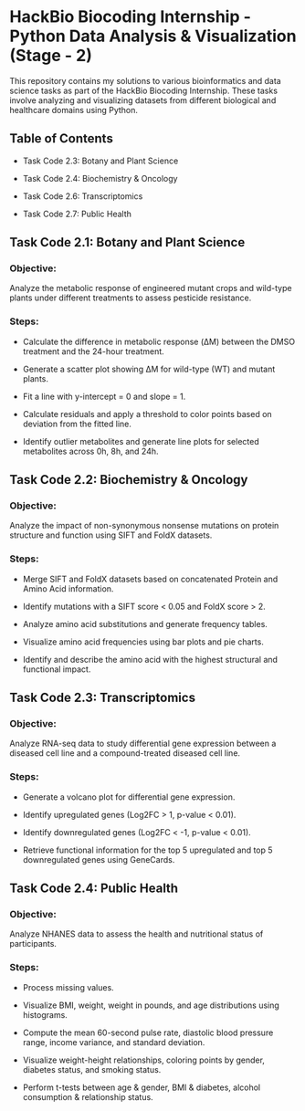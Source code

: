 # HackBio Biocoding Internship - Python Data Analysis & Visualization (Stage - 2)

This repository contains my solutions to various bioinformatics and data science tasks as part of the HackBio Biocoding Internship. These tasks involve analyzing and visualizing datasets from different biological and healthcare domains using Python.

## Table of Contents

* Task Code 2.3: Botany and Plant Science

* Task Code 2.4: Biochemistry & Oncology

* Task Code 2.6: Transcriptomics

* Task Code 2.7: Public Health


## Task Code 2.1: Botany and Plant Science

### Objective:

Analyze the metabolic response of engineered mutant crops and wild-type plants under different treatments to assess pesticide resistance.

### Steps:

- Calculate the difference in metabolic response (ΔM) between the DMSO treatment and the 24-hour treatment.

- Generate a scatter plot showing ΔM for wild-type (WT) and mutant plants.

- Fit a line with y-intercept = 0 and slope = 1.

- Calculate residuals and apply a threshold to color points based on deviation from the fitted line.

- Identify outlier metabolites and generate line plots for selected metabolites across 0h, 8h, and 24h.

## Task Code 2.2: Biochemistry & Oncology

### Objective:

Analyze the impact of non-synonymous nonsense mutations on protein structure and function using SIFT and FoldX datasets.

### Steps:

- Merge SIFT and FoldX datasets based on concatenated Protein and Amino Acid information.

- Identify mutations with a SIFT score < 0.05 and FoldX score > 2.

- Analyze amino acid substitutions and generate frequency tables.

- Visualize amino acid frequencies using bar plots and pie charts.

- Identify and describe the amino acid with the highest structural and functional impact.

## Task Code 2.3: Transcriptomics

### Objective:

Analyze RNA-seq data to study differential gene expression between a diseased cell line and a compound-treated diseased cell line.

### Steps:

- Generate a volcano plot for differential gene expression.

- Identify upregulated genes (Log2FC > 1, p-value < 0.01).

- Identify downregulated genes (Log2FC < -1, p-value < 0.01).

- Retrieve functional information for the top 5 upregulated and top 5 downregulated genes using GeneCards.

## Task Code 2.4: Public Health

### Objective:

Analyze NHANES data to assess the health and nutritional status of participants.

### Steps:

- Process missing values.

- Visualize BMI, weight, weight in pounds, and age distributions using histograms.

- Compute the mean 60-second pulse rate, diastolic blood pressure range, income variance, and standard deviation.

- Visualize weight-height relationships, coloring points by gender, diabetes status, and smoking status.

- Perform t-tests between age & gender, BMI & diabetes, alcohol consumption & relationship status.
